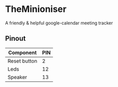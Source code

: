 # TheMinioniser

A friendly & helpful google-calendar meeting tracker

## Pinout

|Component|PIN|
|---|---|
|Reset button|2|
|Leds|12|
|Speaker|13|